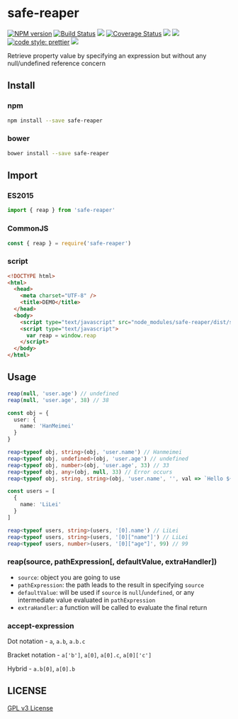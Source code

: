 # safe-reaper

[![NPM version][npm-image]][npm-url]
[![Build Status][travis-image]][travis-url]
![][travis-url]
[![Coverage Status][coverage-image]][coverage-url]
![][david-url]
![][dt-url]
[![code style: prettier][prettier-image]][prettier-url]
![][license-url]

Retrieve property value by specifying an expression but without any null/undefined reference concern

## Install

### npm

```bash
npm install --save safe-reaper
```

### bower

```bash
bower install --save safe-reaper
```

## Import

### ES2015

```typescript
import { reap } from 'safe-reaper'
```

### CommonJS

```javascript
const { reap } = require('safe-reaper')
```

### script

```html
<!DOCTYPE html>
<html>
  <head>
    <meta charset="UTF-8" />
    <title>DEMO</title>
  </head>
  <body>
    <script type="text/javascript" src="node_modules/safe-reaper/dist/safereaper.min.js"></script>
    <script type="text/javascript">
      var reap = window.reap
    </script>
  </body>
</html>
```

## Usage

```typescript
reap(null, 'user.age') // undefined
reap(null, 'user.age', 38) // 38

const obj = {
  user: {
    name: 'HanMeimei'
  }
}

reap<typeof obj, string>(obj, 'user.name') // Hanmeimei
reap<typeof obj, undefined>(obj, 'user.age') // undefined
reap<typeof obj, number>(obj, 'user.age', 33) // 33
reap<typeof obj, any>(obj, null, 33) // Error occurs
reap<typeof obj, string, string>(obj, 'user.name', '', val => `Hello ${val}`) // Hello HanMeimei

const users = [
  {
    name: 'LiLei'
  }
]

reap<typeof users, string>(users, '[0].name') // LiLei
reap<typeof users, string>(users, '[0]["name"]') // LiLei
reap<typeof users, number>(users, '[0]["age"]', 99) // 99
```

### reap(source, pathExpression[, defaultValue, extraHandler])

- `source`: object you are going to use
- `pathExpression`: the path leads to the result in specifying `source`
- `defaultValue`: will be used if `source` is `null`/`undefined`, or any intermediate value evaluated in `pathExpression`
- `extraHandler`: a function will be called to evaluate the final return

### accept-expression

Dot notation - `a`, `a.b`, `a.b.c`

Bracket notation - `a['b']`, `a[0]`, `a[0].c`, `a[0]['c']`

Hybrid - `a.b[0]`, `a[0].b`

## LICENSE

[GPL v3 License](https://raw.githubusercontent.com/leftstick/safe-reaper/master/LICENSE)

[npm-url]: https://npmjs.org/package/safe-reaper
[npm-image]: https://badge.fury.io/js/safe-reaper.png
[travis-image]: https://www.travis-ci.org/leftstick/safe-reaper.svg?branch=master
[travis-url]: https://travis-ci.com/leftstick/safe-reaper
[coverage-image]: https://coveralls.io/repos/github/leftstick/safe-reaper/badge.svg?branch=master
[coverage-url]: https://coveralls.io/github/leftstick/safe-reaper
[david-url]: https://david-dm.org/leftstick/safe-reaper.png
[dt-url]: https://img.shields.io/npm/dt/safe-reaper.svg
[license-url]: https://img.shields.io/npm/l/safe-reaper.svg
[prettier-image]: https://img.shields.io/badge/code_style-prettier-ff69b4.svg
[prettier-url]: https://github.com/prettier/prettier

